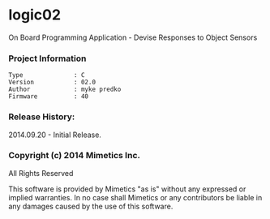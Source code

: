 logic02
=======

On Board Programming Application - Devise Responses to Object Sensors

### Project Information
```
Type              : C
Version           : 02.0
Author            : myke predko
Firmware          : 40
```


### Release History:
2014.09.20 - Initial Release.

### Copyright (c) 2014 Mimetics Inc.
All Rights Reserved

This software is provided by Mimetics "as is" without any expressed or implied warranties.  In no case shall Mimetics or any contributors be liable in any damages caused by the use of this software.  
